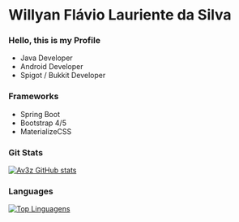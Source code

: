 <h1> Willyan Flávio Lauriente da Silva </h1>


<h3> Hello, this is my Profile </h3>

- Java Developer
- Android Developer
- Spigot / Bukkit Developer

<h3>Frameworks </h3>

- Spring Boot
- Bootstrap 4/5
- MaterializeCSS


<h3> Git Stats </h3>


[![Av3z GitHub stats](https://github-readme-stats.vercel.app/api?username=av3z&show_icons=true)](https://github.com/av3z/av3z)

<h3> Languages </h3>

[![Top Linguagens](https://github-readme-stats.vercel.app/api/top-langs/?username=av3z&layout=compact)](https://github.com/av3z/av3z)

